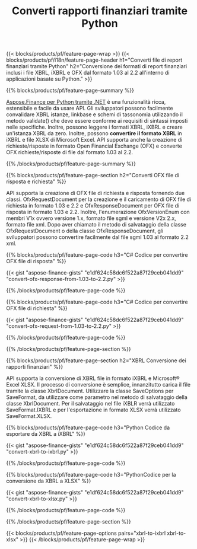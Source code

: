 ﻿---
title: Converti rapporti finanziari tramite Python
url: /it/python-net/conversion/
description:  Python codice per convertire i rapporti finanziari nei formati di file XBRL, iXBRL(inline xbrl) e OFX tramite la libreria Python.
---
{{< blocks/products/pf/feature-page-wrap >}}
{{< blocks/products/pf/i18n/feature-page-header h1="Converti file di report finanziari tramite Python" h2="Conversione dei formati di report finanziari inclusi i file XBRL, iXBRL e OFX dal formato 1.03 al 2.2 all\'interno di applicazioni basate su Python." >}}

{{% blocks/products/pf/feature-page-summary %}}

[Aspose.Finance per Python tramite .NET](https://products.aspose.com/finance/python-net/) è una funzionalità ricca, estensibile e facile da usare API. Gli sviluppatori possono facilmente convalidare XBRL istanze, linkbase e schemi di tassonomia utilizzando il metodo validate() che deve essere conforme ai requisiti di sintassi imposti nelle specifiche. Inoltre, possono leggere i formati XBRL, iXBRL e creare un'istanza XBRL da zero. Inoltre, possono **convertire il formato XBRL** in iXBRL e file XLSX di Microsoft Excel. API supporta anche la creazione di richieste/risposte in formato Open Financial Exchange (OFX) e converte OFX richieste/risposte di file dal formato 1.03 al 2.2.

{{% /blocks/products/pf/feature-page-summary %}}

{{% blocks/products/pf/feature-page-section h2="Converti OFX file di risposta e richiesta" %}}

API supporta la creazione di OFX file di richiesta e risposta fornendo due classi. OfxRequestDocument per la creazione e il caricamento di OFX file di richiesta in formato 1.03 e 2.2 e OfxResponseDocument per OFX file di risposta in formato 1.03 e 2.2. Inoltre, l'enumerazione OfxVersionEnum con membri V1x ovvero versione 1.x, formato file sgml e versione V2x 2.x, formato file xml. Dopo aver chiamato il metodo di salvataggio della classe OfxRequestDocument o della classe OfxResponseDocument, gli sviluppatori possono convertire facilmente dal file sgml 1.03 al formato 2.2 xml.


{{% blocks/products/pf/feature-page-code h3="C# Codice per convertire OFX file di risposta" %}}

{{< gist "aspose-finance-gists" "e1df624c58dc6f522a87f29ceb041dd9" "convert-ofx-response-from-1.03-to-2.2.py" >}} 

{{% /blocks/products/pf/feature-page-code %}}

{{% blocks/products/pf/feature-page-code h3="C# Codice per convertire OFX file di richiesta" %}}

{{< gist "aspose-finance-gists" "e1df624c58dc6f522a87f29ceb041dd9" "convert-ofx-request-from-1.03-to-2.2.py" >}} 

{{% /blocks/products/pf/feature-page-code %}}

{{% /blocks/products/pf/feature-page-section %}}

{{% blocks/products/pf/feature-page-section h2="XBRL Conversione dei rapporti finanziari" %}}

API supporta la conversione di XBRL file in formato iXBRL e Microsoft® Excel XLSX. Il processo di conversione è semplice, innanzitutto carica il file tramite la classe XbrlDocument. Utilizzare la classe SaveOptions per SaveFormat, da utilizzare come parametro nel metodo di salvataggio della classe XbrlDocument. Per il salvataggio nel file iXBLR verrà utilizzato SaveFormat.IXBRL e per l'esportazione in formato XLSX verrà utilizzato SaveFormat.XLSX.

{{% blocks/products/pf/feature-page-code h3="Python Codice da esportare da XBRL a iXBRL" %}}

{{< gist "aspose-finance-gists" "e1df624c58dc6f522a87f29ceb041dd9" "convert-xbrl-to-ixbrl.py" >}} 

{{% /blocks/products/pf/feature-page-code %}}

{{% blocks/products/pf/feature-page-code h3="PythonCodice per la conversione da XBRL a XLSX" %}}

{{< gist "aspose-finance-gists" "e1df624c58dc6f522a87f29ceb041dd9" "convert-xbrl-to-xlsx.py" >}} 

{{% /blocks/products/pf/feature-page-code %}}

{{% /blocks/products/pf/feature-page-section %}}

{{< blocks/products/pf/feature-page-options pairs="xbrl-to-ixbrl xbrl-to-xlsx" >}}
{{< /blocks/products/pf/feature-page-wrap >}}